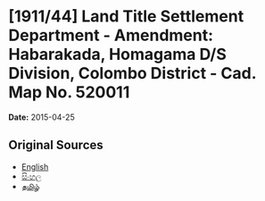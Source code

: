 # [1911/44] Land Title Settlement Department - Amendment: Habarakada, Homagama D/S Division, Colombo District - Cad. Map No. 520011

**Date:** 2015-04-25

## Original Sources

- [English](https://documents.gov.lk/view/extra-gazettes/2015/4/1911-44_E.pdf)
- [සිංහල](https://documents.gov.lk/view/extra-gazettes/2015/4/1911-44_S.pdf)
- [தமிழ்](https://documents.gov.lk/view/extra-gazettes/2015/4/1911-44_T.pdf)
